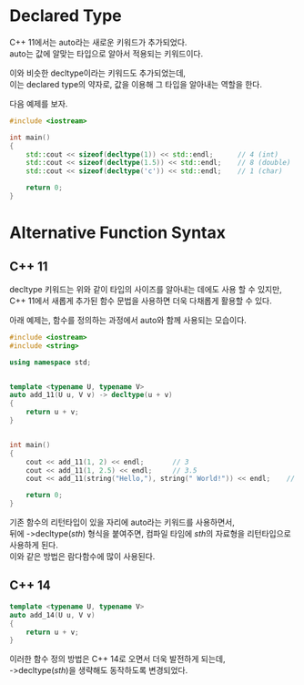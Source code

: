 # Declared Type

C++ 11에서는 auto라는 새로운 키워드가 추가되었다.  
auto는 값에 알맞는 타입으로 알아서 적용되는 키워드이다.

이와 비슷한 decltype이라는 키워드도 추가되었는데,  
이는 declared type의 약자로, 값을 이용해 그 타입을 알아내는 역할을 한다.

다음 예제를 보자.

```C++
#include <iostream>

int main()
{
    std::cout << sizeof(decltype(1)) << std::endl;      // 4 (int)
    std::cout << sizeof(decltype(1.5)) << std::endl;    // 8 (double)
    std::cout << sizeof(decltype('c')) << std::endl;    // 1 (char)

    return 0;
}
```

# Alternative Function Syntax

## C++ 11

decltype 키워드는 위와 같이 타입의 사이즈를 알아내는 데에도 사용 할 수 있지만,  
C++ 11에서 새롭게 추가된 함수 문법을 사용하면 더욱 다채롭게 활용할 수 있다.

아래 예제는, 함수를 정의하는 과정에서 auto와 함께 사용되는 모습이다.

```C++
#include <iostream>
#include <string>

using namespace std;


template <typename U, typename V>
auto add_11(U u, V v) -> decltype(u + v)
{
    return u + v;
}


int main()
{
    cout << add_11(1, 2) << endl;       // 3
    cout << add_11(1, 2.5) << endl;     // 3.5
    cout << add_11(string("Hello,"), string(" World!")) << endl;    // Hello, World!

    return 0;
}
```

기존 함수의 리턴타입이 있을 자리에 auto라는 키워드를 사용하면서,  
뒤에 ->decltype(*sth*) 형식을 붙여주면, 컴파일 타임에 *sth*의 자료형을
리턴타입으로 사용하게 된다.  
이와 같은 방법은 람다함수에 많이 사용된다.

## C++ 14

```C++
template <typename U, typename V>
auto add_14(U u, V v)
{
    return u + v;
}
```
이러한 함수 정의 방법은 C++ 14로 오면서 더욱 발전하게 되는데,  
->decltype(*sth*)을 생략해도 동작하도록 변경되었다.
